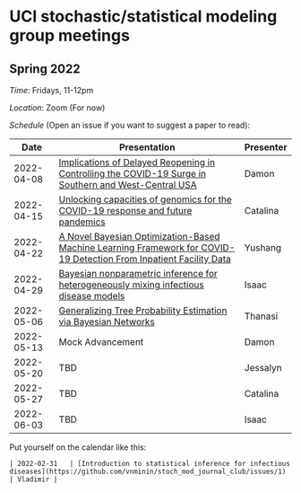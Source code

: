 # UCI stochastic/statistical modeling group meetings

## Spring 2022

*Time*: Fridays, 11-12pm

*Location*: Zoom (For now)

*Schedule* (Open an issue if you want to suggest a paper to read):

| Date   | Presentation   | Presenter    |
|--------|----------------|--------------|
| 2022-04-08 | [Implications of Delayed Reopening in Controlling the COVID-19 Surge in Southern and West-Central USA](https://doi.org/10.34133/2021/9798302) | Damon |
| 2022-04-15 | [Unlocking capacities of genomics for the COVID-19 response and future pandemics](https://www.nature.com/articles/s41592-022-01444-z) | Catalina |
| 2022-04-22 | [A Novel Bayesian Optimization-Based Machine Learning Framework for COVID-19 Detection From Inpatient Facility Data](https://www.ncbi.nlm.nih.gov/pmc/articles/PMC8545233/) | Yushang |
| 2022-04-29 | [Bayesian nonparametric inference for heterogeneously mixing infectious disease models](https://www.pnas.org/doi/10.1073/pnas.2118425119) | Isaac |
| 2022-05-06 | [Generalizing Tree Probability Estimation via Bayesian Networks](https://proceedings.neurips.cc/paper/2018/file/b137fdd1f79d56c7edf3365fea7520f2-Paper.pdf) | Thanasi |
| 2022-05-13 | Mock Advancement | Damon |
| 2022-05-20 | TBD | Jessalyn |
| 2022-05-27 | TBD | Catalina |
| 2022-06-03 | TBD | Isaac |

Put yourself on the calendar like this:
```
| 2022-02-31   | [Introduction to statistical inference for infectious diseases](https://github.com/vnminin/stoch_mod_journal_club/issues/1) | Vladimir |
```
